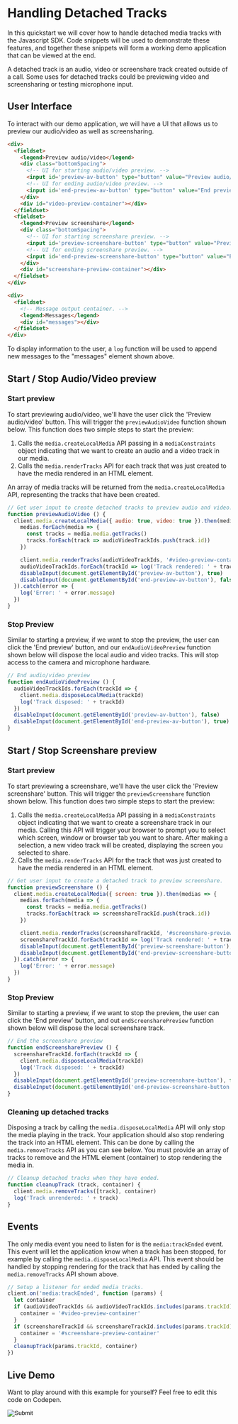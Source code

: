 [COPYRIGHT © 2024 RIBBON COMMUNICATIONS OPERATING COMPANY, INC. ALL RIGHTS RESERVED]: #

# Handling Detached Tracks

In this quickstart we will cover how to handle detached media tracks with the Javascript SDK. Code snippets will be used to demonstrate these features, and together these snippets will form a working demo application that can be viewed at the end.

A detached track is an audio, video or screenshare track created outside of a call. Some uses for detached tracks could be previewing video and screensharing or testing microphone input.

## User Interface

To interact with our demo application, we will have a UI that allows us to preview our audio/video as well as screensharing.

```html
<div>
  <fieldset>
    <legend>Preview audio/video</legend>
    <div class="bottomSpacing">
      <!-- UI for starting audio/video preview. -->
      <input id='preview-av-button' type="button" value="Preview audio/video" onclick="previewAudioVideo();" />
      <!-- UI for ending audio/video preview. -->
      <input id='end-preview-av-button' type="button" value="End preview" onclick="endAudioVideoPreview();" disabled />
    </div>
    <div id="video-preview-container"></div>
  </fieldset>
  <fieldset>
    <legend>Preview screenshare</legend>
    <div class="bottomSpacing">
      <!-- UI for starting screenshare preview. -->
      <input id='preview-screenshare-button' type="button" value="Preview screenshare" onclick="previewScreenshare();" />
      <!-- UI for ending screenshare preview. -->
      <input id='end-preview-screenshare-button' type="button" value="End preview" onclick="endScreensharePreview();" disabled />
    </div>
    <div id="screenshare-preview-container"></div>
  </fieldset>
</div>
```

```html
<div>
  <fieldset>
    <!-- Message output container. -->
    <legend>Messages</legend>
    <div id="messages"></div>
  </fieldset>
</div>
```

To display information to the user, a `log` function will be used to append new messages to the "messages" element shown above.

## Start / Stop Audio/Video preview

### Start preview

To start previewing audio/video, we'll have the user click the 'Preview audio/video' button. This will trigger the `previewAudioVideo` function shown below. This function does two simple steps to start the preview:

1. Calls the `media.createLocalMedia` API passing in a `mediaConstraints` object indicating that we want to create an audio and a video track in our media.
2. Calls the `media.renderTracks` API for each track that was just created to have the media rendered in an HTML element.

An array of media tracks will be returned from the `media.createLocalMedia` API, representing the tracks that have been created.

```javascript
// Get user input to create detached tracks to preview audio and video.
function previewAudioVideo () {
  client.media.createLocalMedia({ audio: true, video: true }).then(medias => {
    medias.forEach(media => {
      const tracks = media.media.getTracks()
      tracks.forEach(track => audioVideoTrackIds.push(track.id))
    })

    client.media.renderTracks(audioVideoTrackIds, '#video-preview-container')
    audioVideoTrackIds.forEach(trackId => log('Track rendered: ' + trackId))
    disableInput(document.getElementById('preview-av-button'), true)
    disableInput(document.getElementById('end-preview-av-button'), false)
  }).catch(error => {
    log('Error: ' + error.message)
  })
}
```

### Stop Preview

Similar to starting a preview, if we want to stop the preview, the user can click the 'End preview' button, and our `endAudioVideoPreview` function shown below will dispose the local audio and video tracks. This will stop access to the camera and microphone hardware.

```javascript
// End audio/video preview
function endAudioVideoPreview () {
  audioVideoTrackIds.forEach(trackId => {
    client.media.disposeLocalMedia(trackId)
    log('Track disposed: ' + trackId)
  })
  disableInput(document.getElementById('preview-av-button'), false)
  disableInput(document.getElementById('end-preview-av-button'), true)
}
```

## Start / Stop Screenshare preview

### Start preview

To start previewing a screenshare, we'll have the user click the 'Preview screenshare' button. This will trigger the `previewScreenshare` function shown below. This function does two simple steps to start the preview:

1. Calls the `media.createLocalMedia` API passing in a `mediaConstraints` object indicating that we want to create a screenshare track in our media. Calling this API will trigger your browser to prompt you to select which screen, window or browser tab you want to share. After making a selection, a new video track will be created, displaying the screen you selected to share.
2. Calls the `media.renderTracks` API for the track that was just created to have the media rendered in an HTML element.

```javascript
// Get user input to create a detached track to preview screenshare.
function previewScreenshare () {
  client.media.createLocalMedia({ screen: true }).then(medias => {
    medias.forEach(media => {
      const tracks = media.media.getTracks()
      tracks.forEach(track => screenshareTrackId.push(track.id))
    })

    client.media.renderTracks(screenshareTrackId, '#screenshare-preview-container')
    screenshareTrackId.forEach(trackId => log('Track rendered: ' + trackId))
    disableInput(document.getElementById('preview-screenshare-button'), true)
    disableInput(document.getElementById('end-preview-screenshare-button'), false)
  }).catch(error => {
    log('Error: ' + error.message)
  })
}
```

### Stop Preview

Similar to starting a preview, if we want to stop the preview, the user can click the 'End preview' button, and out `endScreensharePreview` function shown below will dispose the local screenshare track.

```javascript
// End the screenshare preview
function endScreensharePreview () {
  screenshareTrackId.forEach(trackId => {
    client.media.disposeLocalMedia(trackId)
    log('Track disposed: ' + trackId)
  })
  disableInput(document.getElementById('preview-screenshare-button'), false)
  disableInput(document.getElementById('end-preview-screenshare-button'), true)
}
```

### Cleaning up detached tracks

Disposing a track by calling the `media.disposeLocalMedia` API will only stop the media playing in the track. Your application should also stop rendering the track into an HTML element. This can be done by calling the `media.removeTracks` API as you can see below. You must provide an array of tracks to remove and the HTML element (container) to stop rendering the media in.

```javascript
// Cleanup detached tracks when they have ended.
function cleanupTrack (track, container) {
  client.media.removeTracks([track], container)
  log('Track unrendered: ' + track)
}
```

## Events

The only media event you need to listen for is the `media:trackEnded` event. This event will let the application know when a track has been stopped, for example by calling the `media.disposeLocalMedia` API. This event should be handled by stopping rendering for the track that has ended by calling the `media.removeTracks` API shown above.

```javascript
// Setup a listener for ended media tracks.
client.on('media:trackEnded', function (params) {
  let container
  if (audioVideoTrackIds && audioVideoTrackIds.includes(params.trackId)) {
    container = '#video-preview-container'
  }
  if (screenshareTrackId && screenshareTrackId.includes(params.trackId)) {
    container = '#screenshare-preview-container'
  }
  cleanupTrack(params.trackId, container)
})
```

## Live Demo

Want to play around with this example for yourself? Feel free to edit this code on Codepen.

<form action="https://codepen.io/pen/define" method="POST" target="_blank" class="codepen-form"><input type="hidden" name="data" value=' {&quot;js&quot;:&quot;/**\n * Javascript SDK Handling detached media Demo\n */\n\nconst defaultConfig = {\n  authentication: {\n    server: {\n      base: &apos;blue.rbbn.com&apos;\n    }\n  }\n}\n\nconst { create } = WebRTC\n\n// Setup the SDK with default configuration.\n// As part of configuration, we&apos;ll further apply some customization for logging.\nconst config = {\n  ...defaultConfig,\n  logs: {\n    logLevel: &apos;debug&apos;\n  }\n}\n\nconst client = create(config)\n\n// Enable/disable element\nfunction disableInput (element, disable) {\n  element.disabled = disable\n}\n\n// Utility function for appending messages to the message div.\nfunction log (message) {\n  document.getElementById(&apos;messages&apos;).innerHTML += &apos;<div>&apos; + message + &apos;</div>&apos;\n}\n\nlet audioVideoTrackIds = []\nlet screenshareTrackId = []\n\n\n// Get user input to create detached tracks to preview audio and video.\nfunction previewAudioVideo () {\n  client.media.createLocalMedia({ audio: true, video: true }).then(medias => {\n    medias.forEach(media => {\n      const tracks = media.media.getTracks()\n      tracks.forEach(track => audioVideoTrackIds.push(track.id))\n    })\n\n    client.media.renderTracks(audioVideoTrackIds, &apos;#video-preview-container&apos;)\n    audioVideoTrackIds.forEach(trackId => log(&apos;Track rendered: &apos; + trackId))\n    disableInput(document.getElementById(&apos;preview-av-button&apos;), true)\n    disableInput(document.getElementById(&apos;end-preview-av-button&apos;), false)\n  }).catch(error => {\n    log(&apos;Error: &apos; + error.message)\n  })\n}\n\n// End audio/video preview\nfunction endAudioVideoPreview () {\n  audioVideoTrackIds.forEach(trackId => {\n    client.media.disposeLocalMedia(trackId)\n    log(&apos;Track disposed: &apos; + trackId)\n  })\n  disableInput(document.getElementById(&apos;preview-av-button&apos;), false)\n  disableInput(document.getElementById(&apos;end-preview-av-button&apos;), true)\n}\n\n// Get user input to create a detached track to preview screenshare.\nfunction previewScreenshare () {\n  client.media.createLocalMedia({ screen: true }).then(medias => {\n    medias.forEach(media => {\n      const tracks = media.media.getTracks()\n      tracks.forEach(track => screenshareTrackId.push(track.id))\n    })\n\n    client.media.renderTracks(screenshareTrackId, &apos;#screenshare-preview-container&apos;)\n    screenshareTrackId.forEach(trackId => log(&apos;Track rendered: &apos; + trackId))\n    disableInput(document.getElementById(&apos;preview-screenshare-button&apos;), true)\n    disableInput(document.getElementById(&apos;end-preview-screenshare-button&apos;), false)\n  }).catch(error => {\n    log(&apos;Error: &apos; + error.message)\n  })\n}\n\n// End the screenshare preview\nfunction endScreensharePreview () {\n  screenshareTrackId.forEach(trackId => {\n    client.media.disposeLocalMedia(trackId)\n    log(&apos;Track disposed: &apos; + trackId)\n  })\n  disableInput(document.getElementById(&apos;preview-screenshare-button&apos;), false)\n  disableInput(document.getElementById(&apos;end-preview-screenshare-button&apos;), true)\n}\n\n// Cleanup detached tracks when they have ended.\nfunction cleanupTrack (track, container) {\n  client.media.removeTracks([track], container)\n  log(&apos;Track unrendered: &apos; + track)\n}\n\n// Setup a listener for ended media tracks.\nclient.on(&apos;media:trackEnded&apos;, function (params) {\n  let container\n  if (audioVideoTrackIds && audioVideoTrackIds.includes(params.trackId)) {\n    container = &apos;#video-preview-container&apos;\n  }\n  if (screenshareTrackId && screenshareTrackId.includes(params.trackId)) {\n    container = &apos;#screenshare-preview-container&apos;\n  }\n  cleanupTrack(params.trackId, container)\n})\n\n&quot;,&quot;html&quot;:&quot;<script src=\&quot;https://cdn.jsdelivr.net/gh/RibbonCommunications/webrtc-js-sdk@6.12.0-beta.1390/dist/webrtc.js\&quot;></script>\n\n<div>\n  <fieldset>\n    <legend>Preview audio/video</legend>\n    <div class=\&quot;bottomSpacing\&quot;>\n      <!-- UI for starting audio/video preview. -->\n      <input id=&apos;preview-av-button&apos; type=\&quot;button\&quot; value=\&quot;Preview audio/video\&quot; onclick=\&quot;previewAudioVideo();\&quot; />\n      <!-- UI for ending audio/video preview. -->\n      <input id=&apos;end-preview-av-button&apos; type=\&quot;button\&quot; value=\&quot;End preview\&quot; onclick=\&quot;endAudioVideoPreview();\&quot; disabled />\n    </div>\n    <div id=\&quot;video-preview-container\&quot;></div>\n  </fieldset>\n  <fieldset>\n    <legend>Preview screenshare</legend>\n    <div class=\&quot;bottomSpacing\&quot;>\n      <!-- UI for starting screenshare preview. -->\n      <input id=&apos;preview-screenshare-button&apos; type=\&quot;button\&quot; value=\&quot;Preview screenshare\&quot; onclick=\&quot;previewScreenshare();\&quot; />\n      <!-- UI for ending screenshare preview. -->\n      <input id=&apos;end-preview-screenshare-button&apos; type=\&quot;button\&quot; value=\&quot;End preview\&quot; onclick=\&quot;endScreensharePreview();\&quot; disabled />\n    </div>\n    <div id=\&quot;screenshare-preview-container\&quot;></div>\n  </fieldset>\n</div>\n\n<div>\n  <fieldset>\n    <!-- Message output container. -->\n    <legend>Messages</legend>\n    <div id=\&quot;messages\&quot;></div>\n  </fieldset>\n</div>\n\n&quot;,&quot;css&quot;:&quot;video {\n  width: 50% !important;\n}\n\n.bottomSpacing {\n  margin-bottom: 15px;\n}\n\n&quot;,&quot;title&quot;:&quot;Javascript SDK Handling detached media Demo&quot;,&quot;editors&quot;:101} '><input type="image" src="./TryItOn-CodePen.png"></form>

[COPYRIGHT © 2024 RIBBON COMMUNICATIONS OPERATING COMPANY, INC. ALL RIGHTS RESERVED]: #

